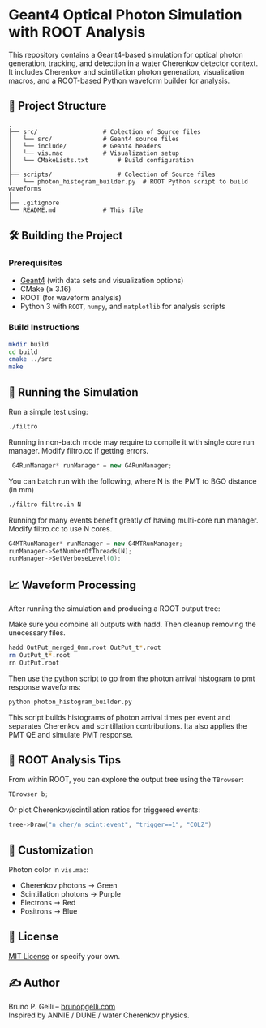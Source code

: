 # Geant4 Optical Photon Simulation with ROOT Analysis

This repository contains a Geant4-based simulation for optical photon generation, tracking, and detection in a water Cherenkov detector context. It includes Cherenkov and scintillation photon generation, visualization macros, and a ROOT-based Python waveform builder for analysis.

## 🔧 Project Structure

```
.
├── src/                  # Colection of Source files
│   └── src/              # Geant4 source files
│   └── include/          # Geant4 headers
│   └── vis.mac           # Visualization setup
│   └── CMakeLists.txt        # Build configuration
│   
├── scripts/                  # Colection of Source files
│   └── photon_histogram_builder.py  # ROOT Python script to build waveforms
│
├── .gitignore
└── README.md             # This file
```

## 🛠️ Building the Project

### Prerequisites

- [Geant4](https://geant4.web.cern.ch/) (with data sets and visualization options)
- CMake (≥ 3.16)
- ROOT (for waveform analysis)
- Python 3 with `ROOT`, `numpy`, and `matplotlib` for analysis scripts

### Build Instructions

```bash
mkdir build
cd build
cmake ../src
make
```

## 🚀 Running the Simulation

Run a simple test using:

```bash
./filtro
```
Running in non-batch mode may require to compile it with single core run manager. Modify filtro.cc if getting errors.

```cpp
 G4RunManager* runManager = new G4RunManager;
```

You can batch run with the following, where N is the PMT to BGO distance (in mm)

```bash
./filtro filtro.in N
```
Running for many events benefit greatly of having multi-core run manager. Modify filtro.cc to use N cores. 

```cpp
G4MTRunManager* runManager = new G4MTRunManager;
runManager->SetNumberOfThreads(N);
runManager->SetVerboseLevel(0);
```

## 📈 Waveform Processing

After running the simulation and producing a ROOT output tree:

Make sure you combine all outputs with hadd. Then cleanup removing the unecessary files.

```bash
hadd OutPut_merged_0mm.root OutPut_t*.root
rm OutPut_t*.root
rn OutPut.root
```

Then use the python script to go from the photon arrival histogram to pmt response waveforms:
```bash
python photon_histogram_builder.py
```

This script builds histograms of photon arrival times per event and separates Cherenkov and scintillation contributions. Ita also applies the PMT QE and simulate PMT response.

## 🧪 ROOT Analysis Tips

From within ROOT, you can explore the output tree using the `TBrowser`:

```cpp
TBrowser b;
```

Or plot Cherenkov/scintillation ratios for triggered events:

```cpp
tree->Draw("n_cher/n_scint:event", "trigger==1", "COLZ")
```

## 🎨 Customization

Photon color in `vis.mac`:

- Cherenkov photons → Green
- Scintillation photons → Purple
- Electrons → Red
- Positrons → Blue

## 📄 License

[MIT License](LICENSE) or specify your own.

## ✍️ Author

Bruno P. Gelli – [brunopgelli.com](https://example.com)  
Inspired by ANNIE / DUNE / water Cherenkov physics.
